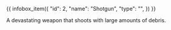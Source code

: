 {{ infobox_item({
	"id": 2,
	"name": "Shotgun",
	"type": "",
}) }}

A devastating weapon that shoots with large amounts of debris.